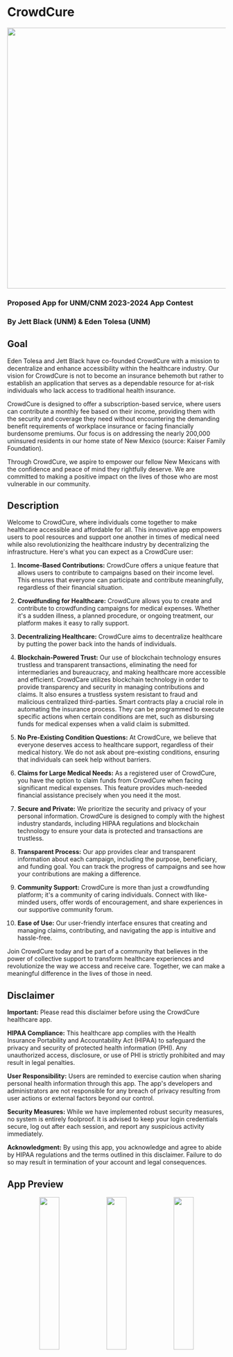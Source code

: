 # CrowdCure
<p align="center">
  <img src="cc_logo.png"  width="600" height="600">
</p>

### Proposed App for UNM/CNM 2023-2024 App Contest 
### By Jett Black (UNM) & Eden Tolesa (UNM)

## Goal 

Eden Tolesa and Jett Black have co-founded CrowdCure with a mission to decentralize and enhance accessibility within the healthcare industry. Our vision for CrowdCure is not to become an insurance behemoth but rather to establish an application that serves as a dependable resource for at-risk individuals who lack access to traditional health insurance.

CrowdCure is designed to offer a subscription-based service, where users can contribute a monthly fee based on their income, providing them with the security and coverage they need without encountering the demanding benefit requirements of workplace insurance or facing financially burdensome premiums. Our focus is on addressing the nearly 200,000 uninsured residents in our home state of New Mexico (source: Kaiser Family Foundation).

Through CrowdCure, we aspire to empower our fellow New Mexicans with the confidence and peace of mind they rightfully deserve. We are committed to making a positive impact on the lives of those who are most vulnerable in our community.

## Description

Welcome to CrowdCure, where individuals come together to make healthcare accessible and affordable for all. This innovative app empowers users to pool resources and support one another in times of medical need while also revolutionizing the healthcare industry by decentralizing the infrastructure. Here's what you can expect as a CrowdCure user:

1. **Income-Based Contributions:** CrowdCure offers a unique feature that allows users to contribute to campaigns based on their income level. This ensures that everyone can participate and contribute meaningfully, regardless of their financial situation.

2. **Crowdfunding for Healthcare:** CrowdCure allows you to create and contribute to crowdfunding campaigns for medical expenses. Whether it's a sudden illness, a planned procedure, or ongoing treatment, our platform makes it easy to rally support.

3. **Decentralizing Healthcare:** CrowdCure aims to decentralize healthcare by putting the power back into the hands of individuals.

4. **Blockchain-Powered Trust:** Our use of blockchain technology ensures trustless and transparent transactions, eliminating the need for intermediaries and bureaucracy, and making healthcare more accessible and efficient. CrowdCare utilizes blockchain technology in order to provide transparency and security in managing contributions and claims. It also ensures a trustless system resistant to fraud and malicious centralized third-parties. Smart contracts play a crucial role in automating the insurance process. They can be programmed to execute specific actions when certain conditions are met, such as disbursing funds for medical expenses when a valid claim is submitted. 

5. **No Pre-Existing Condition Questions:** At CrowdCure, we believe that everyone deserves access to healthcare support, regardless of their medical history. We do not ask about pre-existing conditions, ensuring that individuals can seek help without barriers.

6. **Claims for Large Medical Needs:** As a registered user of CrowdCure, you have the option to claim funds from CrowdCure when facing significant medical expenses. This feature provides much-needed financial assistance precisely when you need it the most.

7. **Secure and Private:** We prioritize the security and privacy of your personal information. CrowdCure is designed to comply with the highest industry standards, including HIPAA regulations and blockchain technology to ensure your data is protected and transactions are trustless.

8. **Transparent Process:** Our app provides clear and transparent information about each campaign, including the purpose, beneficiary, and funding goal. You can track the progress of campaigns and see how your contributions are making a difference.

9. **Community Support:** CrowdCure is more than just a crowdfunding platform; it's a community of caring individuals. Connect with like-minded users, offer words of encouragement, and share experiences in our supportive community forum.

10. **Ease of Use:** Our user-friendly interface ensures that creating and managing claims, contributing, and navigating the app is intuitive and hassle-free.

Join CrowdCure today and be part of a community that believes in the power of collective support to transform healthcare experiences and revolutionize the way we access and receive care. Together, we can make a meaningful difference in the lives of those in need.

## Disclaimer

**Important:** Please read this disclaimer before using the CrowdCure healthcare app.

**HIPAA Compliance:** This healthcare app complies with the Health Insurance Portability and Accountability Act (HIPAA) to safeguard the privacy and security of protected health information (PHI). Any unauthorized access, disclosure, or use of PHI is strictly prohibited and may result in legal penalties.

**User Responsibility:** Users are reminded to exercise caution when sharing personal health information through this app. The app's developers and administrators are not responsible for any breach of privacy resulting from user actions or external factors beyond our control.

**Security Measures:** While we have implemented robust security measures, no system is entirely foolproof. It is advised to keep your login credentials secure, log out after each session, and report any suspicious activity immediately.

**Acknowledgment:** By using this app, you acknowledge and agree to abide by HIPAA regulations and the terms outlined in this disclaimer. Failure to do so may result in termination of your account and legal consequences.

## App Preview

<div align="center">
  <p float="left">
    <img src="CrowdCure_Prototype/Welcome.jpeg" width="30%" />
    <img src="CrowdCure_Prototype/Home.jpeg" width="30%" />
    <img src="CrowdCure_Prototype/Payment.jpeg" width="30%" />
  </p>
</div>

## User Flow 

**Welcome Screen**
- Users are greeted with a welcome screen introducing CrowdCure's purpose and benefits.

**Signup/Registration**
- New users sign up by providing essential information, including personal details and income-related data.
- Existing users log in securely.

**User Profile**
- Users set up and manage their profiles, including income verification, preferred payment methods, and personal details.

**Home Page**
- The central hub of the app, the home screen provides quick access to key features:
  - **Pay Subscription Bill**
    - Users can view their monthly contributions based on their income and make payments securely.
  - **Make Claim**
    - Users can submit healthcare-related claims with relevant details and supporting documents.
  - **Check Claim Status**
    - Users can track the status and progress of their submitted claims.
  - **Community Engagement**
    - Features for users to interact with the community, such as a news feed, discussion forums, or events related to healthcare and well-being.
  - **Notifications**
    - Keep users informed about important updates, reminders, and upcoming payment deadlines.

**Settings**
- Users access settings to update their personal information, notification preferences, and payment methods.

**Help/Support**
- Provide an easily accessible help or support center with FAQs, contact options, and resources for user assistance.

## Audience

As of January 2019, there are currently 188,416 uninsured New Mexicans (Soruce: Kaiser Family Foundation). 

CrowdCure is designed for a wide range of individuals who may find themselves in need of financial assistance for healthcare expenses. This includes, but is not limited to:

1. **Individuals with High Medical Costs and low medical cost individuals:** People facing significant medical expenses, such as surgery, ongoing treatments, or specialized therapies.

2. **Those without Adequate Insurance:** Individuals who may have limited or no insurance coverage for certain medical procedures or treatments.

3. **Supportive Community Members:** People who want to contribute and support others in their healthcare journey, regardless of their own financial situation.

4. **Advocates for Healthcare Access:** Individuals who believe in the importance of accessible healthcare and want to be part of a movement that democratizes access to medical support.

5. **Empathetic and Caring Individuals:** People who want to make a positive impact in the lives of others by helping to alleviate the financial burden of healthcare expenses.

6. **Advocates for Decentralized Healthcare:** Those who believe in the potential of decentralized healthcare solutions and want to be part of a community-driven approach.

7. **Users Seeking Confidential Assistance:** Individuals who value the privacy and security of their personal health information and appreciate a platform that does not ask about pre-existing conditions.

8. **People Wanting to Avoid Bureaucratic Hurdles:** Users who prefer a streamlined process that bypasses the bureaucracy often associated with traditional healthcare funding channels.

By providing a platform that focuses on accessibility, transparency, and community support, CrowdCure aims to cater to a diverse user base with a shared goal of making healthcare more affordable and accessible for everyone.

## Founder Bios 

### Eden Tolesa 

Eden Tolesa, a senior at the University of New Mexico, is a passionate student majoring in Political Science and Business. Eden has held severeal positions throughout her undergraduate degree including, but not limited to: Public Affairs Manager for Piru Group, Intern positioning for the Division for Equity and Inclusion at UNM, and Student Senator for Associated Students at the University of New Mexico. 

Eden's dedication led to the successful completion of market research, data analysis, and overall practicality within CrowdCure.

### Jett Black 

Jett Black is a computer science undergraduate student at the University of New Mexico. Jett has a background in undergraduate research, recently performing research for the National Science Foundation in the field of blockchain technology. Overall, Jett holds research interests in the decentralization of commonly centralized technological features and blockchain technology as a whole. Jett currently performs undergraduate research in the realm of threat detection and data visualization inside the Bitcoin network under professor Afsah Anwar, Ph.D.

Jett contributed to this project by spearheading UI/UX design while also developing, overseeing, and theorizing technical strategies and logistics within the application. 


